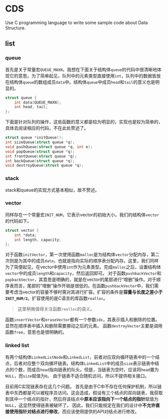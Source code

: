 # CDS

Use C programming language to write some sample code about Data Structure.

## list

### queue

首先是关于常量宏`QUEUE_MAXN`，我想在下面关于结构体`queue`的代码中很清晰地体现它的意思。为了简单起见，队列中的元素类型直接使用`int`，队列中的数据皆放在结构体`queue`的数组成员`data`中。结构体`queue`中成员`head`和`tail`的意义也是明显的。
```c
struct queue {
	int data[QUEUE_MAXN];
	int head, tail;
};
```
下面是针对队列的操作，这些函数的意义都是较为明显的，实现也是较为简单的，具体去阅读相应的代码，不在此处赘述了。
```c
struct queue *initQueue();
int sizeQueue(struct queue *q);
void pushQueue(struct queue *q, int e);
void popQueue(struct queue *q);
int frontQueue(struct queue *q);
int backQueue(struct queue *q);
void destroyQueue(struct queue *q);
```

### stack

stack和queue的实现方式基本相似，故不赘述。

### vector

同样存在一个常量宏`INIT_NUM`，它表示vector的初始大小。我们的结构体`vector`的代码如下。
```c
struct vector {
	int *data;
	int length, capacity;
};
```

对于函数`initVector`，第一次使用函数`malloc`是为结构体`vector`分配内存，第二次则是为其中的成员`data`，也就是指向实际的顺序表分配内存。这里，我们同样为了简便起见，在vector中使用`int`作为元素类型。完成`malloc`之后，设置结构体`vector`中的成员`length`和`capacity`，然后返回即可。
对于函数`pushbackVector`和`popbackVector`，其意思是明确的，就是在vector的尾部进行“增删”操作。对于顺序表而言，尾部的“增删”操作开销是很低的。在函数`pushbackVector`中，我们需要考虑当vector的容量不够时需对其进行扩容。扩容的条件是**容量与长度之差小于`INIT_NUM/2`**。扩容使用的是C语言的库函数`realloc`。
> 这里稍微值得关注函数`realloc`的语义。

函数`insertVector`和`eraseVector`都有一个参数`idx`，其表示插入和删除的位置。显然在顺序表中插入和删除需要挪动之后的元素。
函数`destroyVector`主要是调用函数`free`，意思也是很明确的。

### linked list

有两个结构体`LinkedListNode`和`LinkedList`，前者对应双向循环链表中的一个结点，后者对应整个双向循环链表。结构体`LinkedList`中的成员`size`表示链表中结点的个数，而成员`head`指向链表的队头。但是，当链表为空时，应该将`head`置为`NULL`，而`size`赋值为`0`。
由于链表不适合随机访问，所以不提供相关接口。

目前用C实现链表存在这几个问题。
首先是由于C中不存在任何保护机制，所以链表中东西都是可以被程序员访问。这会造成，假设有三个结点的双向链表，我获取到其中一个结点的指针，然后将该结点中**原本应该指向下一个结点的指针**赋值为`NULL`，这显然使得链表被破坏了。
因此，我们只能规定在我们的设计中**不允许直接使用指针对结点进行修改**，而应该使用提供的API对结点进行修改。

